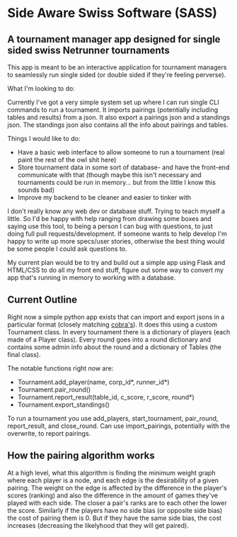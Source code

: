 # Side Aware Swiss Software (SASS)

## A tournament manager app designed for single sided swiss Netrunner tournaments

This app is meant to be an interactive application for tournament managers to seamlessly run single sided (or double sided if they're feeling perverse).

What I'm looking to do:

Currently I've got a very simple system set up where I can run single CLI commands to run a tournament. It imports pairings (potentially including tables and results) from a json. It also export a pairings json and a standings json. The standings json also contains all the info about pairings and tables.

Things I would like to do:
- Have a basic web interface to allow someone to run a tournament (real paint the rest of the owl shit here)
- Store tournament data in some sort of database- and have the front-end communicate with that (though maybe this isn't necessary and tournaments could be run in memory... but from the little I know this sounds bad)
- Improve my backend to be cleaner and easier to tinker with

I don't really know any web dev or database stuff. Trying to teach myself a little. So I'd be happy with help ranging from drawing some boxes and saying use this tool, to being a person I can bug with questions, to just doing full pull requests/development. If someone wants to help develop I'm happy to write up more specs/user stories, otherwise the best thing would be some people I could ask questions to.

My current plan would be to try and build out a simple app using Flask and HTML/CSS to do all my front end stuff, figure out some way to convert my app that's running in memory to working with a database.


## Current Outline

Right now a simple python app exists that can import and export jsons in a particular format (closely matching [cobra's](http://cobr.ai/)).
It does this using a custom Tournament class. In every tournament there is a dictionary of players (each made of a Player class). Every round goes into a round
dictionary and contains some admin info about the round and a dictionary of Tables (the final class).

The notable functions right now are:
- Tournament.add_player(name, corp_id*, runner_id*)
- Tournament.pair_round()
- Tournament.report_result(table_id, c_score, r_score, round*)
- Tournament.export_standings()

To run a tournament you use add_players, start_tournament, pair_round, report_result, and close_round. Can use import_pairings, potentially with the overwrite, to report pairings. 


## How the pairing algorithm works
At a high level, what this algorithm is finding the minimum weight graph where each player is a node, and each edge is the desirability of a given pairing. The weight on the edge is affected by the difference in the player's scores (ranking) and also the difference in the amount of games they've played with each side. The closer a pair's ranks are to each other the lower the score. Similarly if the players have no side bias (or opposite side bias) the cost of pairing them is 0. But if they have the same side bias, the cost increases (decreasing the likelyhood that they will get paired).
